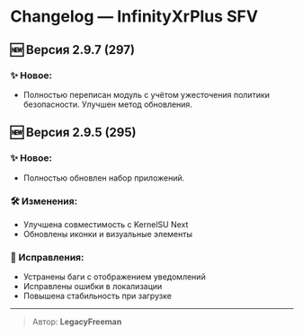 # Changelog — InfinityXrPlus SFV

## 🆕 Версия 2.9.7 (297)
### ✨ Новое:
- Полностью переписан модуль с учётом ужесточения политики безопасности.
Улучшен метод обновления.

## 🆕 Версия 2.9.5 (295)

### ✨ Новое:
- Полностью обновлен набор приложений.

### 🛠 Изменения:
- Улучшена совместимость с KernelSU Next
- Обновлены иконки и визуальные элементы

### 🐞 Исправления:
- Устранены баги с отображением уведомлений
- Исправлены ошибки в локализации
- Повышена стабильность при загрузке

---

> Автор: **LegacyFreeman**
